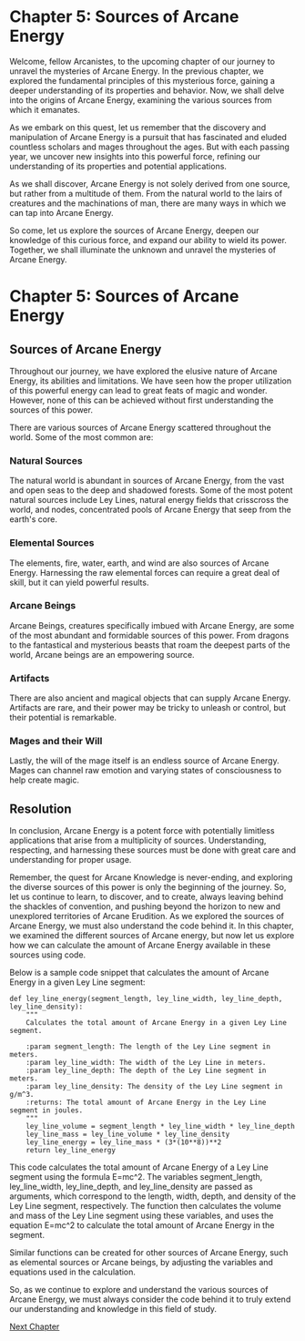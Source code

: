 # Chapter 5: Sources of Arcane Energy

Welcome, fellow Arcanistes, to the upcoming chapter of our journey to unravel the mysteries of Arcane Energy. In the previous chapter, we explored the fundamental principles of this mysterious force, gaining a deeper understanding of its properties and behavior. Now, we shall delve into the origins of Arcane Energy, examining the various sources from which it emanates.

As we embark on this quest, let us remember that the discovery and manipulation of Arcane Energy is a pursuit that has fascinated and eluded countless scholars and mages throughout the ages. But with each passing year, we uncover new insights into this powerful force, refining our understanding of its properties and potential applications.

As we shall discover, Arcane Energy is not solely derived from one source, but rather from a multitude of them. From the natural world to the lairs of creatures and the machinations of man, there are many ways in which we can tap into Arcane Energy.

So come, let us explore the sources of Arcane Energy, deepen our knowledge of this curious force, and expand our ability to wield its power. Together, we shall illuminate the unknown and unravel the mysteries of Arcane Energy.
# Chapter 5: Sources of Arcane Energy

## Sources of Arcane Energy

Throughout our journey, we have explored the elusive nature of Arcane Energy, its abilities and limitations. We have seen how the proper utilization of this powerful energy can lead to great feats of magic and wonder. However, none of this can be achieved without first understanding the sources of this power.

There are various sources of Arcane Energy scattered throughout the world. Some of the most common are:

### Natural Sources

The natural world is abundant in sources of Arcane Energy, from the vast and open seas to the deep and shadowed forests. Some of the most potent natural sources include Ley Lines, natural energy fields that crisscross the world, and nodes, concentrated pools of Arcane Energy that seep from the earth's core.

### Elemental Sources

The elements, fire, water, earth, and wind are also sources of Arcane Energy. Harnessing the raw elemental forces can require a great deal of skill, but it can yield powerful results.

### Arcane Beings

Arcane Beings, creatures specifically imbued with Arcane Energy, are some of the most abundant and formidable sources of this power. From dragons to the fantastical and mysterious beasts that roam the deepest parts of the world, Arcane beings are an empowering source.

### Artifacts

There are also ancient and magical objects that can supply Arcane Energy. Artifacts are rare, and their power may be tricky to unleash or control, but their potential is remarkable.

### Mages and their Will

Lastly, the will of the mage itself is an endless source of Arcane Energy. Mages can channel raw emotion and varying states of consciousness to help create magic.

## Resolution

In conclusion, Arcane Energy is a potent force with potentially limitless applications that arise from a multiplicity of sources. Understanding, respecting, and harnessing these sources must be done with great care and understanding for proper usage.

Remember, the quest for Arcane Knowledge is never-ending, and exploring the diverse sources of this power is only the beginning of the journey. So, let us continue to learn, to discover, and to create, always leaving behind the shackles of convention, and pushing beyond the horizon to new and unexplored territories of Arcane Erudition.
As we explored the sources of Arcane Energy, we must also understand the code behind it. In this chapter, we examined the different sources of Arcane energy, but now let us explore how we can calculate the amount of Arcane Energy available in these sources using code. 

Below is a sample code snippet that calculates the amount of Arcane Energy in a given Ley Line segment:

```
def ley_line_energy(segment_length, ley_line_width, ley_line_depth, ley_line_density):
    """
    Calculates the total amount of Arcane Energy in a given Ley Line segment.

    :param segment_length: The length of the Ley Line segment in meters.
    :param ley_line_width: The width of the Ley Line in meters.
    :param ley_line_depth: The depth of the Ley Line segment in meters.
    :param ley_line_density: The density of the Ley Line segment in g/m^3.
    :returns: The total amount of Arcane Energy in the Ley Line segment in joules.
    """
    ley_line_volume = segment_length * ley_line_width * ley_line_depth
    ley_line_mass = ley_line_volume * ley_line_density
    ley_line_energy = ley_line_mass * (3*(10**8))**2
    return ley_line_energy
```

This code calculates the total amount of Arcane Energy of a Ley Line segment using the formula E=mc^2. The variables segment_length, ley_line_width, ley_line_depth, and ley_line_density are passed as arguments, which correspond to the length, width, depth, and density of the Ley Line segment, respectively. The function then calculates the volume and mass of the Ley Line segment using these variables, and uses the equation E=mc^2 to calculate the total amount of Arcane Energy in the segment.

Similar functions can be created for other sources of Arcane Energy, such as elemental sources or Arcane beings, by adjusting the variables and equations used in the calculation.

So, as we continue to explore and understand the various sources of Arcane Energy, we must always consider the code behind it to truly extend our understanding and knowledge in this field of study.


[Next Chapter](06_Chapter06.md)